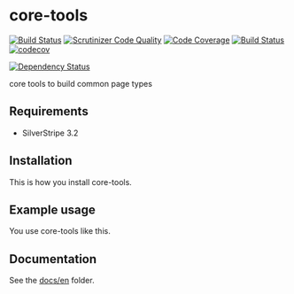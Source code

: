 # core-tools
[![Build Status](https://travis-ci.com/dynamic/core-tools.svg?token=hFT1sXd4nNmguE972zHN&branch=master)](https://travis-ci.com/dynamic/core-tools)
[![Scrutinizer Code Quality](https://scrutinizer-ci.com/g/dynamic/core-tools/badges/quality-score.png?b=master&s=76a902849ba73f7f6d9259cb9608c56ff1231dd0)](https://scrutinizer-ci.com/g/dynamic/core-tools/?branch=master)
[![Code Coverage](https://scrutinizer-ci.com/g/dynamic/core-tools/badges/coverage.png?b=master&s=48f25344a2e1880098454f3f16b5f5e33c0d0314)](https://scrutinizer-ci.com/g/dynamic/core-tools/?branch=master)
[![Build Status](https://scrutinizer-ci.com/g/dynamic/core-tools/badges/build.png?b=master&s=9bb324f03c01ebe635f436adf2143649b913eb68)](https://scrutinizer-ci.com/g/dynamic/core-tools/build-status/master)
[![codecov](https://codecov.io/gh/dynamic/core-tools/branch/master/graph/badge.svg?token=aTTN08qp6y)](https://codecov.io/gh/dynamic/core-tools)

[![Dependency Status](https://www.versioneye.com/user/projects/5761fd660a82b200276f729f/badge.svg?style=flat)](https://www.versioneye.com/user/projects/5761fd660a82b200276f729f)

core tools to build common page types

## Requirements

- SilverStripe 3.2

## Installation

This is how you install core-tools.

## Example usage

You use core-tools like this.

## Documentation

See the [docs/en](docs/en/index.md) folder.
